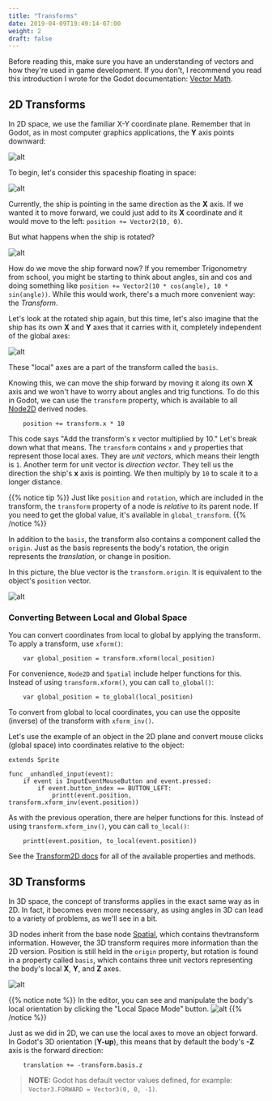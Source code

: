 ```yaml
---
title: "Transforms"
date: 2019-04-09T19:49:14-07:00
weight: 2
draft: false
---
```


Before reading this, make sure you have an understanding of vectors and how
they're used in game development. If you don't, I recommend you read this
introduction I wrote for the Godot documentation:
[Vector Math](https://docs.godotengine.org/en/latest/tutorials/math/vector_math.html).

## 2D Transforms

In 2D space, we use the familiar X-Y coordinate plane. Remember that in
Godot, as in most computer graphics applications, the **Y** axis points downward:

![alt](/godot_lessons/img/0_2d_coordinate_plane.png?width=250px)

To begin, let's consider this spaceship floating in space:

![alt](/godot_lessons/img/0_2d_rocket1.png?width=250px)

Currently, the ship is pointing in the same direction as the **X** axis. If we
wanted it to move forward, we could just add to its **X** coordinate and it
would move to the left: `position += Vector2(10, 0)`.

But what happens when the ship is rotated?

![alt](/godot_lessons/img/0_2d_rocket2.png?width=250px)

How do we move the ship forward now? If you remember Trigonometry from school,
you might be starting to think about angles, sin and cos and doing something
like `position += Vector2(10 * cos(angle), 10 * sin(angle))`. While this would
work, there's a much more convenient way: the _Transform_.

Let's look at the rotated ship again, but this time, let's also imagine that
the ship has its own **X** and **Y** axes that it carries with it, completely
independent of the global axes:

![alt](/godot_lessons/img/0_2d_rocket3.png?width=250px)

These "local" axes are a part of the transform called the `basis`.

Knowing this, we can move the ship forward by moving it along its own **X** axis and
we won't have to worry about angles and trig functions. To do this in Godot, we can use
the `transform` property, which is available to all [Node2D]([https://link](https://docs.godotengine.org/en/latest/classes/class_node2d.html)) derived nodes.

```gdscript
    position += transform.x * 10
```

This code says "Add the transform's x vector multiplied by 10." Let's break down
what that means. The `transform` contains `x` and `y` properties that represent
those local axes. They are _unit vectors_, which means their length is `1`.
Another term for unit vector is _direction vector_. They tell us the direction
the ship's **x** axis is pointing. We then multiply by `10` to scale it to a
longer distance.

{{% notice tip %}}
Just like `position` and `rotation`, which are included in the
transform, the `transform` property of a node is _relative_ to its parent
node. If you need to get the global value, it's available in
`global_transform`.
{{% /notice %}}

In addition to the `basis`, the transform also contains a component called the
`origin`. Just as the basis represents the body's rotation, the origin represents
the _translation_, or change in position.

In this picture, the blue vector is the `transform.origin`. It is equivalent
to the object's `position` vector.

![alt](/godot_lessons/img/0_2d_rocket4.png?width=250px)

### Converting Between Local and Global Space

You can convert coordinates from local to global by applying
the transform. To apply a transform, use `xform()`:

```gdscript
    var global_position = transform.xform(local_position)
```
For convenience, `Node2D` and `Spatial` include helper functions for this.
Instead of using `transform.xform()`, you can call `to_global()`:

```gdscript
    var global_position = to_global(local_position)
```

To convert from global to local coordinates, you can use the opposite (inverse)
of the transform with `xform_inv()`.

Let's use the example of an object in the 2D plane and convert mouse clicks
(global space) into coordinates relative to the object:

```gdscript
extends Sprite

func _unhandled_input(event):
    if event is InputEventMouseButton and event.pressed:
        if event.button_index == BUTTON_LEFT:
            printt(event.position, transform.xform_inv(event.position))
```

As with the previous operation, there are helper functions for this.
Instead of using `transform.xform_inv()`, you can call `to_local()`:

```gdscript
    printt(event.position, to_local(event.position))
```

See the [Transform2D docs](https://docs.godotengine.org/en/latest/classes/class_transform2d.html)
for all of the available properties and methods.

## 3D Transforms

In 3D space, the concept of transforms applies in the exact same way as in 2D.
In fact, it becomes even more necessary, as using angles in 3D can lead to
a variety of problems, as we'll see in a bit.

3D nodes inherit from the base node [Spatial]([https://link](https://docs.godotengine.org/en/latest/classes/class_spatial.html)),
which contains thevtransform information. However, the 3D transform requires more
information than the 2D version. Position is still held in the `origin` property,
but rotation is found in a property called `basis`, which contains three unit
vectors representing the body's local **X**, **Y**, and **Z** axes.

![alt](/godot_lessons/img/3d_intro_gizmo.png)

{{% notice note %}}
In the editor, you can see and manipulate the body's local orientation by
clicking the "Local Space Mode" button.
![alt](/godot_lessons/img/3d_intro_local_space.png)
{{% /notice %}}

Just as we did in 2D, we can use the local axes to move an object forward. In
Godot's 3D orientation (**Y-up**), this means that by default the body's **-Z**
axis is the forward direction:

```gdscript
    translation += -transform.basis.z
```

> **NOTE:** Godot has default vector values defined, for example: `Vector3.FORWARD = Vector3(0, 0, -1)`.
